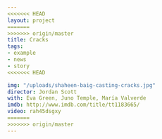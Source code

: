 ```yaml
---
<<<<<<< HEAD
layout: project
=======
>>>>>>> origin/master
title: Cracks
tags:
- example
- news
- story
<<<<<<< HEAD

img: "/uploads/shaheen-baig-casting-cracks.jpg"
director: Jordan Scott
with: Eva Green, Juno Temple, María Valverde
imdb: http://www.imdb.com/title/tt1183665/
video: rah45dsgxy
=======
>>>>>>> origin/master
---
```


